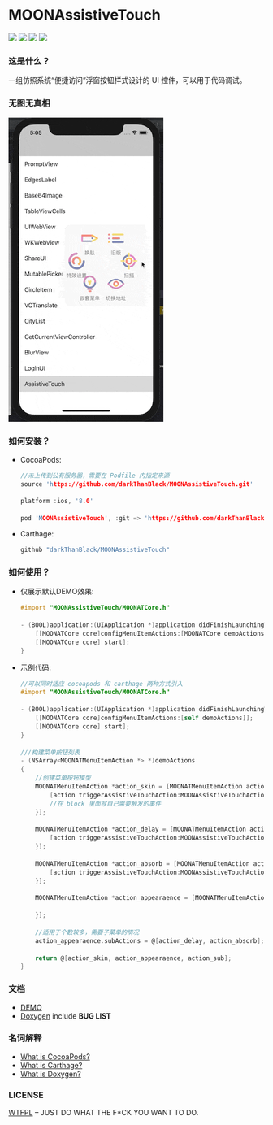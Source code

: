 # MOONAssistiveTouch

![](<https://img.shields.io/badge/license-WTFPL-lightgrey.svg>)  ![](<https://img.shields.io/badge/platform-iOS-lightgrey.svg>)  ![](<https://img.shields.io/badge/CocoaPods-v0.0.1-blue.svg>)  ![](<https://img.shields.io/badge/Carthage-compatible-brightgreen.svg>)

### 这是什么？

一组仿照系统“便捷访问”浮窗按钮样式设计的 UI 控件，可以用于代码调试。

### 无图无真相

![](./DEMO/DEMO.gif)

### 如何安装？

- CocoaPods:

  ```c
  //未上传到公有服务器，需要在 Podfile 内指定来源
  source 'https://github.com/darkThanBlack/MOONAssistiveTouch.git'
  
  platform :ios, '8.0'
  
  pod 'MOONAssistiveTouch', :git => 'https://github.com/darkThanBlack/MOONAssistiveTouch.git'
  ```

- Carthage:

  ```c
  github "darkThanBlack/MOONAssistiveTouch"
  ```

### 如何使用？

- 仅展示默认DEMO效果:

  ```objective-c
  #import "MOONAssistiveTouch/MOONATCore.h"
  
  - (BOOL)application:(UIApplication *)application didFinishLaunchingWithOptions:(NSDictionary *)launchOptions {
      [[MOONATCore core]configMenuItemActions:[MOONATCore demoActions]];
      [[MOONATCore core] start];
  }
  ```

- 示例代码:

  ```objective-c
  //可以同时适应 cocoapods 和 carthage 两种方式引入
  #import "MOONAssistiveTouch/MOONATCore.h"
  
  - (BOOL)application:(UIApplication *)application didFinishLaunchingWithOptions:(NSDictionary *)launchOptions {
      [[MOONATCore core]configMenuItemActions:[self demoActions]];
      [[MOONATCore core] start];
  }
  
  ///构建菜单按钮列表
  - (NSArray<MOONATMenuItemAction *> *)demoActions
  {
      //创建菜单按钮模型
      MOONATMenuItemAction *action_skin = [MOONATMenuItemAction actionWithTitle:@"换肤" itemBlock:^(MOONATMenuItemAction * _Nonnull action) {
          [action triggerAssistiveTouchAction:MOONAssistiveTouchActionModeChangeSkin params:nil];  //触发浮窗或者菜单预先定义的一些方法
          //在 block 里面写自己需要触发的事件
      }];
  
      MOONATMenuItemAction *action_delay = [MOONATMenuItemAction actionWithTitle:@"延时变淡" itemBlock:^(MOONATMenuItemAction * _Nonnull action) {
          [action triggerAssistiveTouchAction:MOONAssistiveTouchActionModeChangeDelayFade params:nil];
      }];
      
      MOONATMenuItemAction *action_absorb = [MOONATMenuItemAction actionWithTitle:@"吸附模式" itemBlock:^(MOONATMenuItemAction * _Nonnull action) {
          [action triggerAssistiveTouchAction:MOONAssistiveTouchActionModeChangeAbsorb params:nil];
      }];
      
      MOONATMenuItemAction *action_appearaence = [MOONATMenuItemAction actionWithTitle:@"特效设置" itemBlock:^(MOONATMenuItemAction * _Nonnull action) {
          
      }];
      
      //适用于个数较多，需要子菜单的情况
      action_appearaence.subActions = @[action_delay, action_absorb];
  	
      return @[action_skin, action_appearaence, action_sub];
  }
  ```

### 文档

- [DEMO](./MOONAssistiveTouch.xcodeproj)
- [Doxygen](./Doc/html/index.html) include **BUG LIST**

### 名词解释

- [What is CocoaPods?](<https://github.com/CocoaPods/CocoaPods>)
- [What is Carthage?](<https://github.com/Carthage/Carthage>)
- [What is Doxygen?](<http://www.doxygen.nl/>)

### LICENSE

[WTFPL](<http://www.wtfpl.net/about/>) – JUST DO WHAT THE F*CK YOU WANT TO DO.